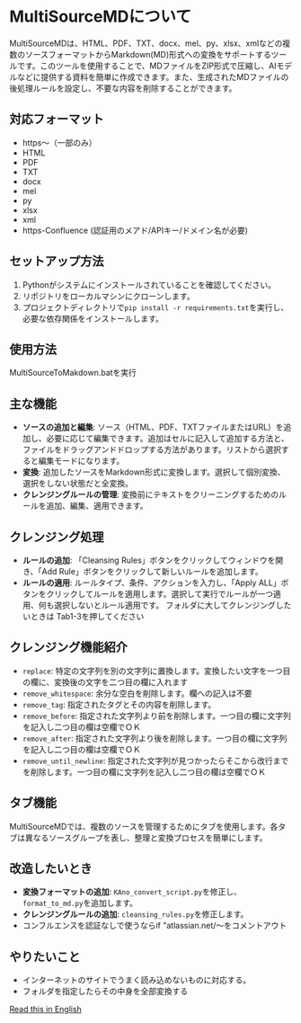 # MultiSourceMDについて

MultiSourceMDは、HTML、PDF、TXT、docx、mel、py、xlsx、xmlなどの複数のソースフォーマットからMarkdown(MD)形式への変換をサポートするツールです。このツールを使用することで、MDファイルをZIP形式で圧縮し、AIモデルなどに提供する資料を簡単に作成できます。また、生成されたMDファイルの後処理ルールを設定し、不要な内容を削除することができます。

## 対応フォーマット

- https～（一部のみ）
- HTML
- PDF
- TXT
- docx
- mel
- py
- xlsx
- xml
- https-Confluence (認証用のメアド/APIキー/ドメイン名が必要)

## セットアップ方法

1. Pythonがシステムにインストールされていることを確認してください。
2. リポジトリをローカルマシンにクローンします。
3. プロジェクトディレクトリで`pip install -r requirements.txt`を実行し、必要な依存関係をインストールします。

## 使用方法

MultiSourceToMakdown.batを実行

## 主な機能

- **ソースの追加と編集**: ソース（HTML、PDF、TXTファイルまたはURL）を追加し、必要に応じて編集できます。追加はセルに記入して追加する方法と、ファイルをドラッグアンドドロップする方法があります。リストから選択すると編集モードになります。
- **変換**: 追加したソースをMarkdown形式に変換します。選択して個別変換、選択をしない状態だと全変換。
- **クレンジングルールの管理**: 変換前にテキストをクリーニングするためのルールを追加、編集、適用できます。

## クレンジング処理

- **ルールの追加**: 「Cleansing Rules」ボタンをクリックしてウィンドウを開き、「Add Rule」ボタンをクリックして新しいルールを追加します。
- **ルールの適用**: ルールタイプ、条件、アクションを入力し、「Apply ALL」ボタンをクリックしてルールを適用します。選択して実行でルールが一つ適用、何も選択しないとルール適用です。
フォルダに大してクレンジングしたいときは Tab1-3を押してください

## クレンジング機能紹介

- `replace`: 特定の文字列を別の文字列に置換します。変換したい文字を一つ目の欄に、変換後の文字を二つ目の欄に入れます
- `remove_whitespace`: 余分な空白を削除します。欄への記入は不要
- `remove_tag`: 指定されたタグとその内容を削除します。
- `remove_before`: 指定された文字列より前を削除します。一つ目の欄に文字列を記入し二つ目の欄は空欄でＯＫ
- `remove_after`: 指定された文字列より後を削除します。一つ目の欄に文字列を記入し二つ目の欄は空欄でＯＫ
- `remove_until_newline`: 指定された文字列が見つかったらそこから改行までを削除します。一つ目の欄に文字列を記入し二つ目の欄は空欄でＯＫ

## タブ機能

MultiSourceMDでは、複数のソースを管理するためにタブを使用します。各タブは異なるソースグループを表し、整理と変換プロセスを簡単にします。

## 改造したいとき

- **変換フォーマットの追加**: `KAno_convert_script.py`を修正し、`format_to_md.py`を追加します。
- **クレンジングルールの追加**: `cleansing_rules.py`を修正します。
- コンフルエンスを認証なしで使うならif "atlassian.net/～をコメントアウト

## やりたいこと

- インターネットのサイトでうまく読み込めないものに対応する。
- フォルダを指定したらその中身を全部変換する

[Read this in English](README.md)